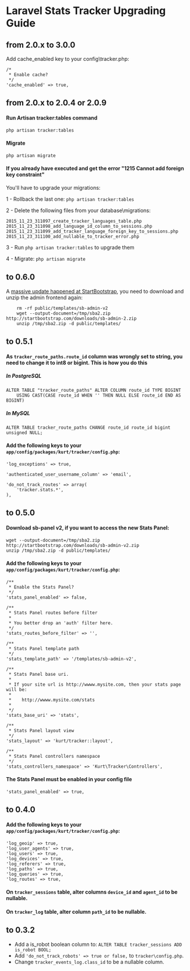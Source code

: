 # Laravel Stats Tracker Upgrading Guide

## from 2.0.x to 3.0.0 

Add cache_enabled key to your config\tracker.php:

    /*
     * Enable cache?
     */
    'cache_enabled' => true,

## from 2.0.x to 2.0.4 or 2.0.9 

#### Run Artisan tracker:tables command

    php artisan tracker:tables

#### Migrate

    php artisan migrate

#### If you already have executed and get the error "1215 Cannot add foreign key constraint"

You'll have to upgrade your migrations:

1 - Rollback the last one: `php artisan tracker:tables`

2 - Delete the following files from your database\migrations:

    2015_11_23_311097_create_tracker_languages_table.php    
    2015_11_23_311098_add_language_id_column_to_sessions.php    
    2015_11_23_311099_add_tracker_language_foreign_key_to_sessions.php  
    2015_11_23_311100_add_nullable_to_tracker_error.php

3 - Run `php artisan tracker:tables` to upgrade them

4 - Migrate: `php artisan migrate`

## to 0.6.0

A [massive update happened at StartBootstrap](https://github.com/IronSummitMedia/startbootstrap/commit/66716399cf8eb5109498d41a2dad95a093c18f2b), you need to download and unzip the admin frontend again:
 
```
    rm -rf public/templates/sb-admin-v2
    wget --output-document=/tmp/sba2.zip http://startbootstrap.com/downloads/sb-admin-2.zip
    unzip /tmp/sba2.zip -d public/templates/
```

## to 0.5.1

#### As `tracker_route_paths.route_id` column was wrongly set to string, you need to change it to int8 or bigint. This is how you do this
 
##### In PostgreSQL 
```
ALTER TABLE "tracker_route_paths" ALTER COLUMN route_id TYPE BIGINT 
    USING CAST(CASE route_id WHEN '' THEN NULL ELSE route_id END AS BIGINT)
```

##### In MySQL
```
ALTER TABLE tracker_route_paths CHANGE route_id route_id bigint unsigned NULL;
```

#### Add the following keys to your `app/config/packages/kurt/tracker/config.php`:

```
'log_exceptions' => true,

'authenticated_user_username_column' => 'email',

'do_not_track_routes' => array(
    'tracker.stats.*',
),
```
   
## to 0.5.0

#### Download sb-panel v2, if you want to access the new Stats Panel:

```
wget --output-document=/tmp/sba2.zip http://startbootstrap.com/downloads/sb-admin-v2.zip
unzip /tmp/sba2.zip -d public/templates/
```

#### Add the following keys to your `app/config/packages/kurt/tracker/config.php`:

```
/**
 * Enable the Stats Panel?
 */
'stats_panel_enabled' => false,

/**
 * Stats Panel routes before filter
 *
 * You better drop an 'auth' filter here.
 */
'stats_routes_before_filter' => '',

/**
 * Stats Panel template path
 */
'stats_template_path' => '/templates/sb-admin-v2',

/**
 * Stats Panel base uri.
 *
 * If your site url is http://wwww.mysite.com, then your stats page will be:
 *
 *    http://wwww.mysite.com/stats
 *
 */
'stats_base_uri' => 'stats',

/**
 * Stats Panel layout view
 */
'stats_layout' => 'kurt/tracker::layout',

/**
 * Stats Panel controllers namespace
 */
'stats_controllers_namespace' => 'Kurt\Tracker\Controllers',
```

#### The Stats Panel must be enabled in your config file

```
'stats_panel_enabled' => true,
```

## to 0.4.0

#### Add the following keys to your `app/config/packages/kurt/tracker/config.php`:

```
'log_geoip' => true,
'log_user_agents' => true,
'log_users' => true,
'log_devices' => true,
'log_referers' => true,
'log_paths' => true,
'log_queries' => true,
'log_routes' => true,
```

#### On `tracker_sessions` table, alter columns `device_id` and `agent_id` to be nullable.
#### On `tracker_log` table, alter column `path_id` to be nullable.

## to 0.3.2

- Add a is_robot boolean column to: `ALTER TABLE tracker_sessions ADD is_robot BOOL;`
- Add `'do_not_track_robots' => true or false,` to `tracker\config.php`.
- Change `tracker_events_log.class_id` to be a nullable column.
